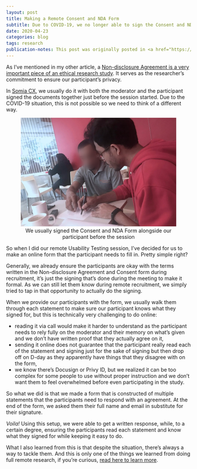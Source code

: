 ```yaml
---
layout: post
title: Making a Remote Consent and NDA Form
subtitle: Due to COVID-19, we no longer able to sign the Consent and NDA (Non-disclosure Agreement) Form with the participants when we meet them. Here’s how we redesigned the way we do it.
date: 2020-04-23
categories: blog
tags: research
publication-notes: This post was originally posted in <a href="https://medium.com/somiacx/tips-for-running-a-remote-research-2d97d070be19">Somia CX Thought</a>.
---
```


As I’ve mentioned in my other article, a [Non-disclosure Agreement is a very important piece of an ethical research study](/blog/2019/07/17/what-needs-to-be-said-about-nda-in-design-research). It serves as the researcher’s commitment to ensure our participant’s privacy.

In [Somia CX](https://www.somiacx.com), we usually do it with both the moderator and the participant signed the documents together just before the session started. Due to the COVID-19 situation, this is not possible so we need to think of a different way.

<figure>
<img alt="Photo of me and a participant signing consent and NDA form" src="/assets/2020-04-23-making-a-remote-consent-and-nda-form/signing-nda.png" />
<figcaption style="width:100%; text-align:center;">We usually signed the Consent and NDA Form alongside our participant before the session</figcaption>
</figure>

So when I did our remote Usability Testing session, I’ve decided for us to make an online form that the participant needs to fill in. Pretty simple right?

Generally, we already ensure the participants are okay with the terms written in the Non-disclosure Agreement and Consent form during recruitment, it’s just the signing that’s done during the meeting to make it formal. As we can still let them know during remote recruitment, we simply tried to tap in that opportunity to actually do the signing.

When we provide our participants with the form, we usually walk them through each statement to make sure our participant knows what they signed for, but this is technically very challenging to do online:

- reading it via call would make it harder to understand as the participant needs to rely fully on the moderator and their memory on what’s given and we don’t have written proof that they actually agree on it,
- sending it online does not guarantee that the participant really read each of the statement and signing just for the sake of signing but then drop off on D-day as they apparently have things that they disagree with on the form,
- we know there’s Docusign or Privy ID, but we realized it can be too complex for some people to use without proper instruction and we don’t want them to feel overwhelmed before even participating in the study.

So what we did is that we made a form that is constructed of multiple statements that the participants need to respond with an agreement. At the end of the form, we asked them their full name and email in substitute for their signature.

_Voila!_ Using this setup, we were able to get a written response, while, to a certain degree, ensuring the participants read each statement and know what they signed for while keeping it easy to do.

What I also learned from this is that despite the situation, there’s always a way to tackle them. And this is only one of the things we learned from doing full remote research, if you’re curious, [read here to learn more]().
